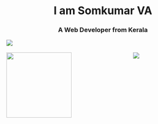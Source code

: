 <h1 align="center">I am Somkumar VA</h1>
<h3 align="center">A Web Developer from Kerala</h3>

<div align="left" margin-bottom="10px">
<img align="center" src="https://github-profile-trophy.vercel.app/?username=somkumarav&theme=onedark&margin-w=15&margin-h=15&column=6"/>
</div>

</br>

<div align="center">
<img height="170" align="left" src="https://github-readme-stats.vercel.app/api?username=somkumarav&count_private=true&include_all_commits=true&theme=tokyonight"/>
<img src="https://github-readme-stats.vercel.app/api/top-langs/?username=somkumarav&layout=compact&theme=onedark&langs_count=15" />
</div>
